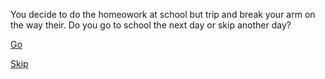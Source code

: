 You decide to do the homeowork at school but trip and break your arm on the way their. Do you go to school the next day or skip another day?

[Go](better.md)

[Skip](broken.md)